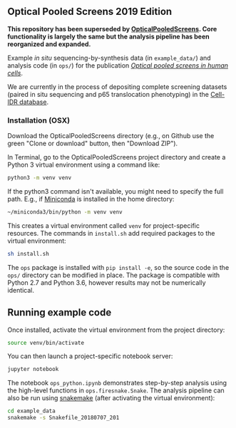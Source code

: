 ## Optical Pooled Screens 2019 Edition

**This repository has been superseded by [OpticalPooledScreens](https://github.com/feldman4/OpticalPooledScreens). Core functionality is largely the same but the analysis pipeline has been reorganized and expanded.**

Example _in situ_ sequencing-by-synthesis data (in `example_data/`) and analysis code (in `ops/`) for the publication [*Optical pooled screens in human cells*](https://doi.org/10.1016/j.cell.2019.09.016).

We are currently in the process of depositing complete screening datasets (paired in situ sequencing and p65 translocation phenotyping) in the [Cell-IDR database](https://idr.openmicroscopy.org/about/studies.html).


### Installation (OSX)

Download the OpticalPooledScreens directory (e.g., on Github use the green "Clone or download" button, then "Download ZIP").

In Terminal, go to the OpticalPooledScreens project directory and create a Python 3 virtual environment using a command like:

```bash
python3 -m venv venv
```

If the python3 command isn't available, you might need to specify the full path. E.g., if [Miniconda](https://conda.io/miniconda.html) is installed in the home directory:

```bash
~/miniconda3/bin/python -m venv venv
```

This creates a virtual environment called `venv` for project-specific resources. The commands in `install.sh` add required packages to the virtual environment:

```bash
sh install.sh
```

The `ops` package is installed with `pip install -e`, so the source code in the `ops/` directory can be modified in place. The package is compatible with  Python 2.7 and Python 3.6, however results may not be numerically identical.

## Running example code

Once installed, activate the virtual environment from the project directory:

```bash
source venv/bin/activate
```

You can then launch a project-specific notebook server:


```bash
jupyter notebook
```

The notebook `ops_python.ipynb` demonstrates step-by-step analysis using the high-level functions in `ops.firesnake.Snake`. The analysis pipeline can also be run using [snakemake](https://snakemake.readthedocs.io/en/stable/) (after activating the virtual environment):


```bash
cd example_data
snakemake -s Snakefile_20180707_201
```
